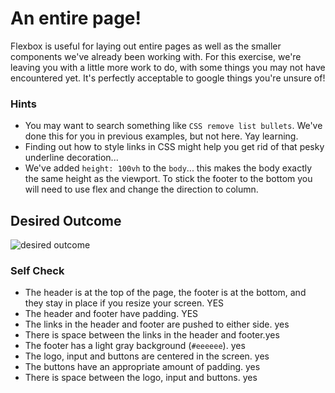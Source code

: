 # An entire page!

Flexbox is useful for laying out entire pages as well as the smaller components we've already been working with. For this exercise, we're leaving you with a little more work to do, with some things you may not have encountered yet. It's perfectly acceptable to google things you're unsure of!

### Hints
- You may want to search something like `CSS remove list bullets`.  We've done this for you in previous examples, but not here. Yay learning.
- Finding out how to style links in CSS might help you get rid of that pesky underline decoration...
- We've added `height: 100vh` to the `body`... this makes the body exactly the same height as the viewport. To stick the footer to the bottom you will need to use flex and change the direction to column.

## Desired Outcome
![desired outcome](./desired-outcome.png)

### Self Check

- The header is at the top of the page, the footer is at the bottom, and they stay in place if you resize your screen. YES
- The header and footer have padding. YES
- The links in the header and footer are pushed to either side. yes
- There is space between the links in the header and footer.yes
- The footer has a light gray background (`#eeeeee`). yes
- The logo, input and buttons are centered in the screen. yes
- The buttons have an appropriate amount of padding. yes
- There is space between the logo, input and buttons. yes
